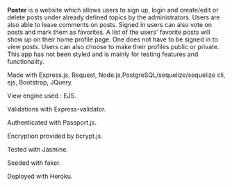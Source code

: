**Poster** is a website which allows users to sign up, login and create/edit or delete posts under already defined topics by the administrators. Users are also able to leave comments on posts. Signed in users can also vote on posts and mark them as favorites. A  list of the users' favorite posts will show up on their home profile page. One does not have to be signed in to view posts. Users can also choose to make their profiles public or private. This app has not been styled and is mainly for testing features and functionality.

Made with Express.js, Request, Node.js,PostgreSQL/sequelize/sequelize cli, ejs, Bootstrap, JQuery.

View engine used : EJS.

Validations with Express-validator.

Authenticated with Passport.js.

Encryption provided by bcrypt.js.

Tested with Jasmine.

Seeded with faker.

Deployed with Heroku.
